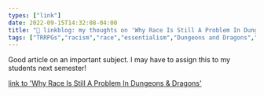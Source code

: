 ```yaml
---
types: ["link"]
date: 2022-09-15T14:32:08-04:00
title: "🔗 linkblog: my thoughts on 'Why Race Is Still A Problem In Dungeons & Dragons'"
tags: ["TRRPGs","racism","race","essentialism","Dungeons and Dragons","LIS 618"]
---
```

Good article on an important subject. I may have to assign this to my students next semester!
 

[link to 'Why Race Is Still A Problem In Dungeons & Dragons'](https://gizmodo.com/one-dnd-racism-rpg-stereotypes-dungeons-dragons-wotc-1849531852)
